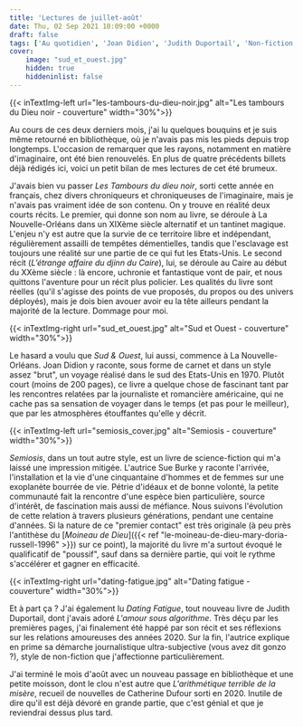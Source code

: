 ```yaml
---
title: 'Lectures de juillet-août'
date: Thu, 02 Sep 2021 10:09:00 +0000
draft: false
tags: ['Au quotidien', 'Joan Didion', 'Judith Duportail', 'Non-fiction', 'P. Djèlí Clark', 'Roman', 'Semiosis', 'SFFF', L'Atalante, Albin Michel Imaginaire, Editions de l'Observatoire, Grasset]
cover: 
    image: "sud_et_ouest.jpg"
    hidden: true
    hiddeninlist: false
---
```


{{< inTextImg-left url="les-tambours-du-dieu-noir.jpg" alt="Les tambours du Dieu noir - couverture" width="30%">}}

Au cours de ces deux derniers mois, j'ai lu quelques bouquins et je suis même retourné en bibliothèque, où je n'avais pas mis les pieds depuis trop longtemps. L'occasion de remarquer que les rayons, notamment en matière d'imaginaire, ont été bien renouvelés. En plus de quatre précédents billets déjà rédigés ici, voici un petit bilan de mes lectures de cet été brumeux.

J'avais bien vu passer _Les Tambours du dieu noir_, sorti cette année en français, chez divers chroniqueurs et chroniqueuses de l'imaginaire, mais je n'avais pas vraiment idée de son contenu. On y trouve en réalité deux courts récits. Le premier, qui donne son nom au livre, se déroule à La Nouvelle-Orléans dans un XIXème siècle alternatif et un tantinet magique. L'enjeu n'y est autre que la survie de ce territoire libre et indépendant, régulièrement assailli de tempêtes démentielles, tandis que l'esclavage est toujours une réalité sur une partie de ce qui fut les Etats-Unis. Le second récit (_L’étrange affaire du djinn du Caire_), lui, se déroule au Caire au début du XXème siècle : là encore, uchronie et fantastique vont de pair, et nous quittons l'aventure pour un récit plus policier. Les qualités du livre sont réelles (qu'il s'agisse des points de vue proposés, du propos ou des univers déployés), mais je dois bien avouer avoir eu la tête ailleurs pendant la majorité de la lecture. Dommage pour moi.

{{< inTextImg-right url="sud_et_ouest.jpg" alt="Sud et Ouest - couverture" width="30%">}}

Le hasard a voulu que _Sud & Ouest_, lui aussi, commence à La Nouvelle-Orléans. Joan Didion y raconte, sous forme de carnet et dans un style assez "brut", un voyage réalisé dans le sud des Etats-Unis en 1970. Plutôt court (moins de 200 pages), ce livre a quelque chose de fascinant tant par les rencontres relatées par la journaliste et romancière américaine, qui ne cache pas sa sensation de voyager dans le temps (et pas pour le meilleur), que par les atmosphères étouffantes qu'elle y décrit.

{{< inTextImg-left url="semiosis_cover.jpg" alt="Semiosis - couverture" width="30%">}}

_Semiosis_, dans un tout autre style, est un livre de science-fiction qui m'a laissé une impression mitigée. L'autrice Sue Burke y raconte l'arrivée, l'installation et la vie d'une cinquantaine d'hommes et de femmes sur une exoplanète bourrée de vie. Pétrie d'idéaux et de bonne volonté, la petite communauté fait la rencontre d'une espèce bien particulière, source d'intérêt, de fascination mais aussi de méfiance. Nous suivons l'évolution de cette relation à travers plusieurs générations, pendant une centaine d'années. Si la nature de ce "premier contact" est très originale (à peu près l'antithèse du [_Moineau de Dieu_]({{< ref "le-moineau-de-dieu-mary-doria-russell-1996" >}}) sur ce point), la majorité du livre m'a surtout évoqué le qualificatif de "poussif", sauf dans sa dernière partie, qui voit le rythme s'accélérer et gagner en efficacité.

{{< inTextImg-right url="dating-fatigue.jpg" alt="Dating fatigue - couverture" width="30%">}}

Et à part ça ? J'ai également lu _Dating Fatigue_, tout nouveau livre de Judith Duportail, dont j'avais adoré _L'amour sous algorithme_. Très déçu par les premières pages, j'ai finalement été happé par son récit et ses réflexions sur les relations amoureuses des années 2020. Sur la fin, l'autrice explique en prime sa démarche journalistique ultra-subjective (vous avez dit gonzo ?), style de non-fiction que j'affectionne particulièrement.

J'ai terminé le mois d'août avec un nouveau passage en bibliothèque et une petite moisson, dont le clou n'est autre que _L'arithmétique terrible de la misère_, recueil de nouvelles de Catherine Dufour sorti en 2020. Inutile de dire qu'il est déjà dévoré en grande partie, que c'est génial et que je reviendrai dessus plus tard.